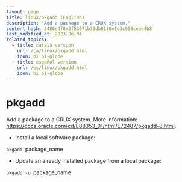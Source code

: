 ```yaml
---
layout: page
title: linux/pkgadd (English)
description: "Add a package to a CRUX system."
content_hash: 3486e4f8e2f53071b30db8180e1e3c956ceae4b8
last_modified_at: 2023-06-04
related_topics:
  - title: català version
    url: /ca/linux/pkgadd.html
    icon: bi bi-globe
  - title: español version
    url: /es/linux/pkgadd.html
    icon: bi bi-globe
---
```

# pkgadd

Add a package to a CRUX system.
More information: <https://docs.oracle.com/cd/E88353_01/html/E72487/pkgadd-8.html>.

- Install a local software package:

`pkgadd `<span class="tldr-var badge badge-pill bg-dark-lm bg-white-dm text-white-lm text-dark-dm font-weight-bold">package_name</span>

- Update an already installed package from a local package:

`pkgadd -u `<span class="tldr-var badge badge-pill bg-dark-lm bg-white-dm text-white-lm text-dark-dm font-weight-bold">package_name</span>

